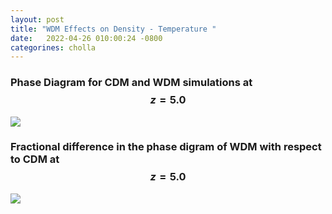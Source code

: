 ```yaml
---
layout: post
title: "WDM Effects on Density - Temperature "
date:   2022-04-26 010:00:24 -0800
categorines: cholla
---
```



### Phase Diagram for CDM and WDM simulations at $$z=5.0$$

<img src="{{ site.url }}assets/images/wdm_dens_temp/phase_diagram.png">

### Fractional difference in the phase digram of WDM with respect to CDM  at $$z=5.0$$

<img src="{{ site.url }}assets/images/wdm_dens_temp/phase_diagram_diff.png">
